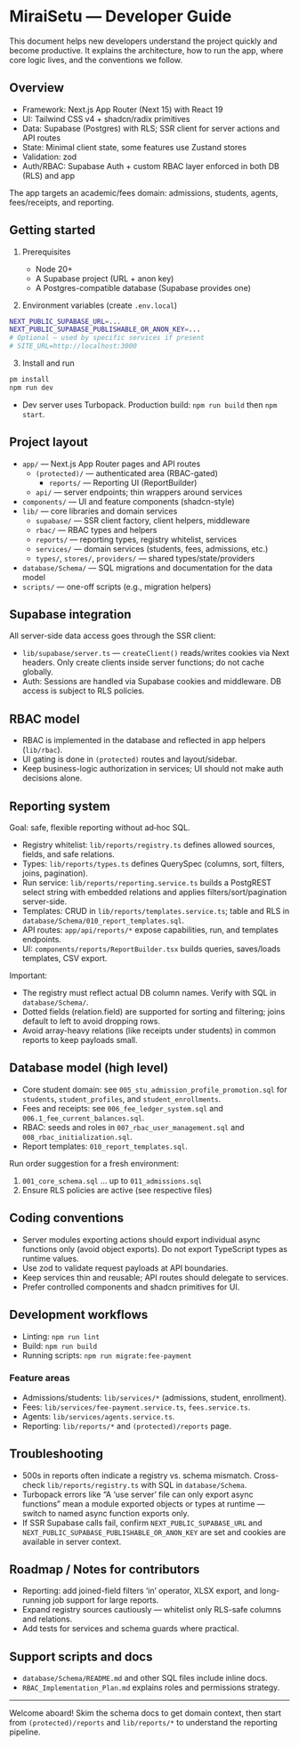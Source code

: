 # MiraiSetu — Developer Guide

This document helps new developers understand the project quickly and become productive. It explains the architecture, how to run the app, where core logic lives, and the conventions we follow.

## Overview

- Framework: Next.js App Router (Next 15) with React 19
- UI: Tailwind CSS v4 + shadcn/radix primitives
- Data: Supabase (Postgres) with RLS; SSR client for server actions and API routes
- State: Minimal client state, some features use Zustand stores
- Validation: zod
- Auth/RBAC: Supabase Auth + custom RBAC layer enforced in both DB (RLS) and app

The app targets an academic/fees domain: admissions, students, agents, fees/receipts, and reporting.

## Getting started

1. Prerequisites

   - Node 20+
   - A Supabase project (URL + anon key)
   - A Postgres-compatible database (Supabase provides one)

2. Environment variables (create `.env.local`)

```bash
NEXT_PUBLIC_SUPABASE_URL=...
NEXT_PUBLIC_SUPABASE_PUBLISHABLE_OR_ANON_KEY=...
# Optional – used by specific services if present
# SITE_URL=http://localhost:3000
```

3. Install and run

```bash
pm install
npm run dev
```

- Dev server uses Turbopack. Production build: `npm run build` then `npm start`.

## Project layout

- `app/` — Next.js App Router pages and API routes
  - `(protected)/` — authenticated area (RBAC-gated)
    - `reports/` — Reporting UI (ReportBuilder)
  - `api/` — server endpoints; thin wrappers around services
- `components/` — UI and feature components (shadcn-style)
- `lib/` — core libraries and domain services
  - `supabase/` — SSR client factory, client helpers, middleware
  - `rbac/` — RBAC types and helpers
  - `reports/` — reporting types, registry whitelist, services
  - `services/` — domain services (students, fees, admissions, etc.)
  - `types/`, `stores/`, `providers/` — shared types/state/providers
- `database/Schema/` — SQL migrations and documentation for the data model
- `scripts/` — one-off scripts (e.g., migration helpers)

## Supabase integration

All server-side data access goes through the SSR client:

- `lib/supabase/server.ts` — `createClient()` reads/writes cookies via Next headers. Only create clients inside server functions; do not cache globally.
- Auth: Sessions are handled via Supabase cookies and middleware. DB access is subject to RLS policies.

## RBAC model

- RBAC is implemented in the database and reflected in app helpers (`lib/rbac`).
- UI gating is done in `(protected)` routes and layout/sidebar.
- Keep business-logic authorization in services; UI should not make auth decisions alone.

## Reporting system

Goal: safe, flexible reporting without ad‑hoc SQL.

- Registry whitelist: `lib/reports/registry.ts` defines allowed sources, fields, and safe relations.
- Types: `lib/reports/types.ts` defines QuerySpec (columns, sort, filters, joins, pagination).
- Run service: `lib/reports/reporting.service.ts` builds a PostgREST select string with embedded relations and applies filters/sort/pagination server-side.
- Templates: CRUD in `lib/reports/templates.service.ts`; table and RLS in `database/Schema/010_report_templates.sql`.
- API routes: `app/api/reports/*` expose capabilities, run, and templates endpoints.
- UI: `components/reports/ReportBuilder.tsx` builds queries, saves/loads templates, CSV export.

Important:

- The registry must reflect actual DB column names. Verify with SQL in `database/Schema/`.
- Dotted fields (relation.field) are supported for sorting and filtering; joins default to left to avoid dropping rows.
- Avoid array-heavy relations (like receipts under students) in common reports to keep payloads small.

## Database model (high level)

- Core student domain: see `005_stu_admission_profile_promotion.sql` for `students`, `student_profiles`, and `student_enrollments`.
- Fees and receipts: see `006_fee_ledger_system.sql` and `006.1_fee_current_balances.sql`.
- RBAC: seeds and roles in `007_rbac_user_management.sql` and `008_rbac_initialization.sql`.
- Report templates: `010_report_templates.sql`.

Run order suggestion for a fresh environment:

1. `001_core_schema.sql` … up to `011_admissions.sql`
2. Ensure RLS policies are active (see respective files)

## Coding conventions

- Server modules exporting actions should export individual async functions only (avoid object exports). Do not export TypeScript types as runtime values.
- Use zod to validate request payloads at API boundaries.
- Keep services thin and reusable; API routes should delegate to services.
- Prefer controlled components and shadcn primitives for UI.

## Development workflows

- Linting: `npm run lint`
- Build: `npm run build`
- Running scripts: `npm run migrate:fee-payment`

### Feature areas

- Admissions/students: `lib/services/*` (admissions, student, enrollment).
- Fees: `lib/services/fee-payment.service.ts`, `fees.service.ts`.
- Agents: `lib/services/agents.service.ts`.
- Reporting: `lib/reports/*` and `(protected)/reports` page.

## Troubleshooting

- 500s in reports often indicate a registry vs. schema mismatch. Cross-check `lib/reports/registry.ts` with SQL in `database/Schema`.
- Turbopack errors like “A ‘use server’ file can only export async functions” mean a module exported objects or types at runtime — switch to named async function exports only.
- If SSR Supabase calls fail, confirm `NEXT_PUBLIC_SUPABASE_URL` and `NEXT_PUBLIC_SUPABASE_PUBLISHABLE_OR_ANON_KEY` are set and cookies are available in server context.

## Roadmap / Notes for contributors

- Reporting: add joined-field filters ‘in’ operator, XLSX export, and long-running job support for large reports.
- Expand registry sources cautiously — whitelist only RLS-safe columns and relations.
- Add tests for services and schema guards where practical.

## Support scripts and docs

- `database/Schema/README.md` and other SQL files include inline docs.
- `RBAC_Implementation_Plan.md` explains roles and permissions strategy.

---

Welcome aboard! Skim the schema docs to get domain context, then start from `(protected)/reports` and `lib/reports/*` to understand the reporting pipeline.
